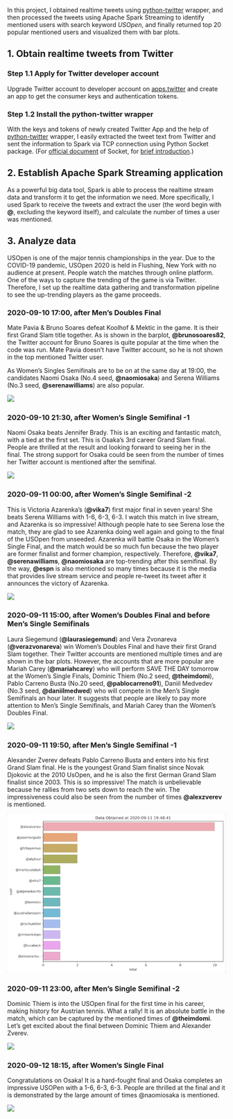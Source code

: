In this project, I obtained realtime tweets using [python-twitter](https://github.com/bear/python-twitter) wrapper, and then processed the tweets using Apache Spark Streaming to identify mentioned users with search keyword *USOpen*, and finally returned top 20 popular mentioned users and visualized them with bar plots.


## 1. Obtain realtime tweets from Twitter
### Step 1.1 Apply for Twitter developer account

Upgrade Twitter account to developer account on [apps.twitter](https://apps.twitter.com/) and create an app to get the consumer keys and authentication tokens.

### Step 1.2 Install the python-twitter wrapper

With the keys and tokens of newly created Twitter App and the help of [python-twitter](https://github.com/bear/python-twitter) wrapper, I easily extracted the tweet text from Twitter and sent the information to Spark via TCP connection using Python Socket package. (For [official document](https://docs.python.org/3/library/socket.html) of Socket, for [brief introduction](https://zhuanlan.zhihu.com/p/39982451).)


## 2. Establish Apache Spark Streaming application

As a powerful big data tool, Spark is able to process the realtime stream data and transform it to get the information we need. More specifically, I used Spark to receive the tweets and extract the user (the word begin with **@**, excluding the keyword itself), and calculate the number of times a user was mentioned. 



## 3. Analyze data
USOpen is one of the major tennis championships in the year. Due to the COVID-19 pandemic, USOpen 2020 is held in Flushing, New York with no audience at present. People watch the matches through online platform. One of the ways to capture the trending of the game is via Twitter. Therefore, I set up the realtime data gathering and transformation pipeline to see the up-trending players as the game proceeds.


### 2020-09-10 17:00, after Men’s Doubles Final

Mate Pavia & Bruno Soares defeat Koolhof & Mektic in the game. It is their first Grand Slam title together. As is shown in the barplot, **@brunosoares82**, the Twitter account for Bruno Soares is quite popular at the time when the code was run. Mate Pavia doesn’t have Twitter account, so he is not shown in the top mentioned Twitter user. 

As Women’s Singles Semifinals are to be on at the same day at 19:00, the candidates Naomi Osaka (No.4 seed, **@naomiosaka**) and Serena Williams (No.3 seed, **@serenawilliams**) are also popular.

![](/images/0910-17.gif)



### 2020-09-10 21:30, after Women’s Single Semifinal -1
Naomi Osaka beats Jennifer Brady. This is an exciting and fantastic match, with a tied at the first set. This is Osaka’s 3rd career Grand Slam final. People are thrilled at the result and looking forward to seeing her in the final. The strong support for Osaka could be seen from the number of times her Twitter account is mentioned after the semifinal.

![](/images/0910-21.gif)



### 2020-09-11 00:00, after Women’s Single Semifinal -2

This is Victoria Azarenka’s (**@vika7**) first major final in seven years! She beats Serena Williams with 1-6, 6-3, 6-3. I watch this match in live stream, and Azarenka is so impressive! Although people hate to see Serena lose the match, they are glad to see Azarenka doing well again and going to the final of the USOpen from unseeded. Azarenka will battle Osaka in the Women’s Single Final, and the match would be so much fun because the two player are former finalist and former champion, respectively. Therefore, **@vika7**, **@serenawilliams**, **@naomiosaka** are top-trending after this semifinal. By the way, **@espn** is also mentioned so many times because it is the media that provides live stream service and people re-tweet its tweet after it announces the victory of Azarenka. 

![](/images/0911-00.gif)


### 2020-09-11 15:00, after Women’s Doubles Final and before Men’s Single Semifinals
Laura Siegemund (**@laurasiegemund**) and Vera Zvonareva (**@verazvonareva**) win Women’s Doubles Final and have their first Grand Slam together. Their Twitter accounts are mentioned multiple times and are shown in the bar plots. However, the accounts that are more popular are Mariah Carey (**@mariahcarey**) who will perform SAVE THE DAY tomorrow at the Women’s Single Finals, Dominic Thiem (No.2 seed, **@theimdomi**),  Pablo Carreno Busta (No.20 seed, **@pablocarreno91**), Daniil Medvedev (No.3 seed, **@daniilmedwed**) who will compete in the Men’s Single Semifinals an hour later. It suggests that people are likely to pay more attention to Men’s Single Semifinals, and Mariah Carey than the Women’s Doubles Final. 

![](/images/0911-15.gif)

### 2020-09-11 19:50, after Men’s Single Semifinal -1
Alexander Zverev defeats Pablo Carreno Busta and enters into his first Grand Slam final. He is the youngest Grand Slam finalist since Novak Djokovic at the 2010 UsOpen, and he is also the first German Grand Slam finalist since 2003. This is so impressive! The match is unbelievable because he rallies from two sets down to reach the win. The impressiveness could also be seen from the number of times **@alexzverev** is mentioned. 

![](/images/0911-20.gif)


### 2020-09-11 23:00, after Men’s Single Semifinal -2
Dominic Thiem is into the USOpen final for the first time in his career, making history for Austrian tennis. What a rally! It is an absolute battle in the match, which can be captured by the mentioned times of **@theimdomi**. Let’s get excited about the final between Dominic Thiem and Alexander Zverev.

![](/images/0911-23.gif)

### 2020-09-12 18:15, after Women’s Single Final
Congratulations on Osaka! It is a hard-fought final and Osaka completes an impressive USOPen with a 1-6, 6-3, 6-3. People are thrilled at the final and it is demonstrated by the large amount of times @naomiosaka is mentioned.

![](/images/0912-18.gif)